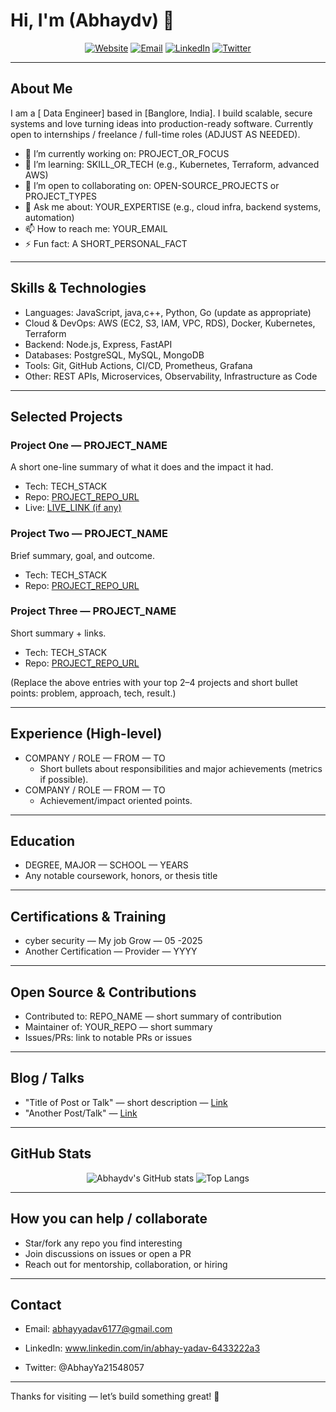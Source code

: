 # Hi, I'm (Abhaydv) 👋

<div align="center">

[![Website](https://img.shields.io/badge/website-PORTFOLIO_LINK-0ea5b6?style=for-the-badge&logo=google-chrome&logoColor=white)](YOUR_PORTFOLIO_URL)
[![Email](https://img.shields.io/badge/email-YOUR_EMAIL-orange?style=for-the-badge&logo=gmail&logoColor=white)](mailto:YOUR_EMAIL)
[![LinkedIn](https://img.shields.io/badge/LinkedIn-YOUR_LINKEDIN-0A66C2?style=for-the-badge&logo=linkedin&logoColor=white)](YOUR_LINKEDIN_URL)
[![Twitter](https://img.shields.io/badge/Twitter-@YOUR_TWITTER-1DA1F2?style=for-the-badge&logo=twitter&logoColor=white)](YOUR_TWITTER_URL)

</div>

---

## About Me
I am a [ Data Engineer] based in [Banglore, India]. I build scalable, secure systems and love turning ideas into production-ready software. Currently open to internships / freelance / full-time roles (ADJUST AS NEEDED).

- 🔭 I’m currently working on: PROJECT_OR_FOCUS
- 🌱 I’m learning: SKILL_OR_TECH (e.g., Kubernetes, Terraform, advanced AWS)
- 👯 I’m open to collaborating on: OPEN-SOURCE_PROJECTS or PROJECT_TYPES
- 💬 Ask me about: YOUR_EXPERTISE (e.g., cloud infra, backend systems, automation)
- 📫 How to reach me: YOUR_EMAIL
- ⚡ Fun fact: A SHORT_PERSONAL_FACT

---

## Skills & Technologies

- Languages: JavaScript, java,c++, Python, Go (update as appropriate)
- Cloud & DevOps: AWS (EC2, S3, IAM, VPC, RDS), Docker, Kubernetes, Terraform
- Backend: Node.js, Express, FastAPI
- Databases: PostgreSQL, MySQL, MongoDB
- Tools: Git, GitHub Actions, CI/CD, Prometheus, Grafana
- Other: REST APIs, Microservices, Observability, Infrastructure as Code

---

## Selected Projects

### Project One — PROJECT_NAME
A short one-line summary of what it does and the impact it had.
- Tech: TECH_STACK
- Repo: [PROJECT_REPO_URL](PROJECT_REPO_URL)
- Live: [LIVE_LINK (if any)](LIVE_LINK)

### Project Two — PROJECT_NAME
Brief summary, goal, and outcome.
- Tech: TECH_STACK
- Repo: [PROJECT_REPO_URL](PROJECT_REPO_URL)

### Project Three — PROJECT_NAME
Short summary + links.
- Tech: TECH_STACK
- Repo: [PROJECT_REPO_URL](PROJECT_REPO_URL)

(Replace the above entries with your top 2–4 projects and short bullet points: problem, approach, tech, result.)

---

## Experience (High-level)
- COMPANY / ROLE — FROM — TO
  - Short bullets about responsibilities and major achievements (metrics if possible).
- COMPANY / ROLE — FROM — TO
  - Achievement/impact oriented points.

---

## Education
- DEGREE, MAJOR — SCHOOL — YEARS
- Any notable coursework, honors, or thesis title

---

## Certifications & Training
- cyber security — My job Grow — 05 -2025 
- Another Certification — Provider — YYYY

---

## Open Source & Contributions
- Contributed to: REPO_NAME — short summary of contribution
- Maintainer of: YOUR_REPO — short summary
- Issues/PRs: link to notable PRs or issues

---

## Blog / Talks
- "Title of Post or Talk" — short description — [Link](LINK)
- "Another Post/Talk" — [Link](LINK)

---

## GitHub Stats

<div align="center">
  
![Abhaydv's GitHub stats](https://github-readme-stats.vercel.app/api?username=Abhaydv&show_icons=true&theme=radical)
![Top Langs](https://github-readme-stats.vercel.app/api/top-langs/?username=Abhaydv&layout=compact&theme=radical)

</div>

---

## How you can help / collaborate
- Star/fork any repo you find interesting
- Join discussions on issues or open a PR
- Reach out for mentorship, collaboration, or hiring

---

## Contact
- Email: abhayyadav6177@gmail.com

- LinkedIn: www.linkedin.com/in/abhay-yadav-6433222a3
- Twitter: @AbhayYa21548057


---

Thanks for visiting — let’s build something great! 🚀
